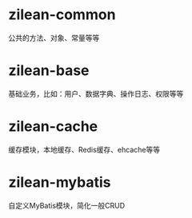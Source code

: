 # zilean-common
公共的方法、对象、常量等等
# zilean-base
基础业务，比如：用户、数据字典、操作日志、权限等等
# zilean-cache
缓存模块，本地缓存、Redis缓存、ehcache等等
# zilean-mybatis
自定义MyBatis模块，简化一般CRUD